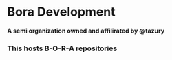 # Bora Development
**A semi organization owned and affilirated by @tazury**
### This hosts B-O-R-A repositories

